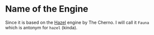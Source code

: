 # Name of the Engine

Since it is based on the [Hazel](https://github.com/TheCherno/Hazel) engine by The Cherno. I will call it `Fauna` which is antonym for `hazel` (kinda).
